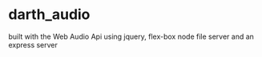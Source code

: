 # darth_audio

built with the Web Audio Api using jquery, flex-box
node file server and an express server


